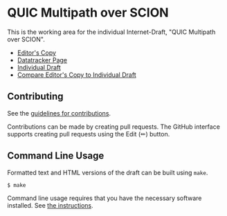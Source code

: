 <!-- regenerate: on (set to off if you edit this file) -->

# QUIC Multipath over SCION

This is the working area for the individual Internet-Draft, "QUIC Multipath over SCION".

* [Editor's Copy](https://netsec-ethz.github.io/scion-quic-multipath_I-D/#go.draft-zaeschke-scion-quic-multipath.html)
* [Datatracker Page](https://datatracker.ietf.org/doc/draft-zaeschke-scion-quic-multipath)
* [Individual Draft](https://datatracker.ietf.org/doc/html/draft-zaeschke-scion-quic-multipath)
* [Compare Editor's Copy to Individual Draft](https://netsec-ethz.github.io/scion-quic-multipath_I-D/#go.draft-zaeschke-scion-quic-multipath.diff)


## Contributing

See the
[guidelines for contributions](https://github.com/netsec-ethz/scion-quic-multipath_I-D/blob/main/CONTRIBUTING.md).

Contributions can be made by creating pull requests.
The GitHub interface supports creating pull requests using the Edit (✏) button.


## Command Line Usage

Formatted text and HTML versions of the draft can be built using `make`.

```sh
$ make
```

Command line usage requires that you have the necessary software installed.  See
[the instructions](https://github.com/martinthomson/i-d-template/blob/main/doc/SETUP.md).

